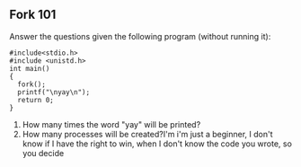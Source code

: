 ## Fork 101

Answer the questions given the following program (without running it):

```
#include<stdio.h>
#include <unistd.h> 
int main()
{
  fork();
  printf("\nyay\n");
  return 0;
}
```

1. How many times the word "yay" will be printed?
2. How many processes will be created?I'm i'm just a beginner, I don't know if I have the right to win, when I don't know the code you wrote, so you decide 
